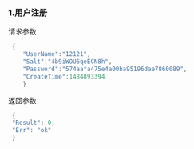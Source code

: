 ### 1.用户注册

   
   请求参数

   ```go
    {
       "UserName":"12121",
       "Salt":"4b9iWOU6qeECN8h",
       "Password":"574aafa475e4a00ba95196dae7860089",
       "CreateTime":1484893394
       }
   ```

   返回参数

   ```go
    {
    "Result": 0,
    "Err": "ok"
    }
   ```
